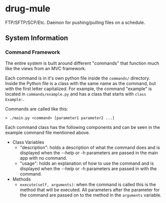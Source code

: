 # drug-mule
FTP/SFTP/SCP/Etc. Daemon for pushing/pulling files on a schedule.

## System Information
### Command Framework
The entire system is built around different "commands" that function much like the views from an MVC framework.

Each command is in it's own python file inside the `commands/` directory.  Inside the Python file is a class with the same name as the command, but with the first letter capitalized.  For example, the command "example" is located in `commands/example.py` and has a class that starts with `class Example:`.

Commands are called like this:
```
> ./main.py <command> [parameter1 parameter2 ...]
```

Each command class has the following components and can be seen in the example command file mentioned above.

 - Class Variables
   - "description": holds a description of what the command does and is displayed when the --help or -h parameters are passed in the main app with no command.
   - "usage": holds an explanation of how to use the command and is displayed when the --help or -h parameters are passed in with the command.
 - Methods
   - `execute(self, arguments)`: when the command is called this is the method that will be executed.  All parameters after the parameter for the command are passed on to the method in the `arguments` variable. 